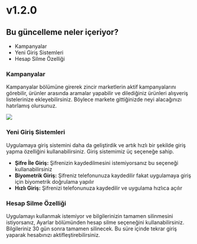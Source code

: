 # v1.2.0

## Bu güncelleme neler içeriyor?

* Kampanyalar
* Yeni Giriş Sistemleri
* Hesap Silme Özelliği

### Kampanyalar

Kampanyalar bölümüne girerek zincir marketlerin aktif kampanyalarını görebilir, ürünler arasında aramalar yapabilir ve dilediğiniz ürünleri alışveriş listelerinize ekleyebilirsiniz. Böylece markete gittiğinizde neyi alacağınızı hatırlamış olursunuz.

![](https://media4.giphy.com/media/3NtY188QaxDdC/giphy.gif)

### Yeni Giriş Sistemleri

Uygulamaya giriş sistemini daha da geliştirdik ve artık hızlı bir şekilde giriş yapma özelliğini kullanabilirsiniz. Giriş sistemimiz üç seçeneğe sahip.

* **Şifre İle Giriş:** Şifrenizin kaydedilmesini istemiyorsanız bu seçeneği kullanabilirsiniz
* **Biyometrik Giriş:** Şifreniz telefonunuza kaydedilir fakat uygulamaya giriş için biyometrik doğrulama yapılır
* **Hızlı Giriş:** Şifrenizi telefonunuza kaydedilir ve uygulama hızlıca açılır

### Hesap Silme Özelliği

Uygulamayı kullanmak istemiyor ve bilgilerinizin  tamamen silinmesini istiyorsanız, Ayarlar bölümünden hesap silme seçeneğini kullanabilirsiniz. Bilgileriniz 30 gün sonra tamamen silinecek. Bu süre içinde tekrar giriş yaparak hesabınızı aktifleştirebilirsiniz.
